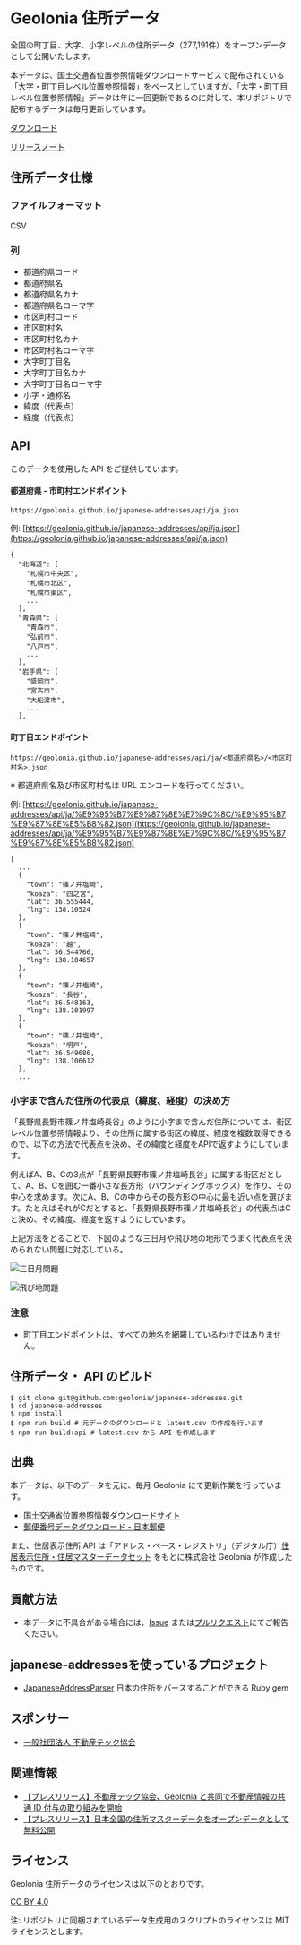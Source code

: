# Geolonia 住所データ

全国の町丁目、大字、小字レベルの住所データ（277,191件）をオープンデータとして公開いたします。

本データは、国土交通省位置参照情報ダウンロードサービスで配布されている「大字・町丁目レベル位置参照情報」をベースとしていますが、「大字・町丁目レベル位置参照情報」データは年に一回更新であるのに対して、本リポジトリで配布するデータは毎月更新しています。

[ダウンロード](https://raw.githubusercontent.com/geolonia/japanese-addresses/master/data/latest.csv)

[リリースノート](https://github.com/geolonia/japanese-addresses/releases)

## 住所データ仕様

### ファイルフォーマット

CSV

### 列

* 都道府県コード
* 都道府県名
* 都道府県名カナ
* 都道府県名ローマ字
* 市区町村コード
* 市区町村名
* 市区町村名カナ
* 市区町村名ローマ字
* 大字町丁目名
* 大字町丁目名カナ
* 大字町丁目名ローマ字
* 小字・通称名
* 緯度（代表点）
* 経度（代表点）

## API

このデータを使用した API をご提供しています。

#### 都道府県 - 市町村エンドポイント

```
https://geolonia.github.io/japanese-addresses/api/ja.json
```

例: [https://geolonia.github.io/japanese-addresses/api/ja.json](https://geolonia.github.io/japanese-addresses/api/ja.json)

```
{
  "北海道": [
    "札幌市中央区",
    "札幌市北区",
    "札幌市東区",
    ...
  ],
  "青森県": [
    "青森市",
    "弘前市",
    "八戸市",
    ...
  ],
  "岩手県": [
    "盛岡市",
    "宮古市",
    "大船渡市",
    ...
  ],
```

#### 町丁目エンドポイント

```
https://geolonia.github.io/japanese-addresses/api/ja/<都道府県名>/<市区町村名>.json
```

※ 都道府県名及び市区町村名は URL エンコードを行ってください。

例: [https://geolonia.github.io/japanese-addresses/api/ja/%E9%95%B7%E9%87%8E%E7%9C%8C/%E9%95%B7%E9%87%8E%E5%B8%82.json](https://geolonia.github.io/japanese-addresses/api/ja/%E9%95%B7%E9%87%8E%E7%9C%8C/%E9%95%B7%E9%87%8E%E5%B8%82.json)

```
[
  ...
  {
    "town": "篠ノ井塩崎",
    "koaza": "四之宮",
    "lat": 36.555444,
    "lng": 138.10524
  },
  {
    "town": "篠ノ井塩崎",
    "koaza": "越",
    "lat": 36.544766,
    "lng": 138.104657
  },
  {
    "town": "篠ノ井塩崎",
    "koaza": "長谷",
    "lat": 36.548163,
    "lng": 138.101997
  },
  {
    "town": "篠ノ井塩崎",
    "koaza": "明戸",
    "lat": 36.549686,
    "lng": 138.106612
  },
  ...
```

### 小字まで含んだ住所の代表点（緯度、経度）の決め方

「長野県長野市篠ノ井塩崎長谷」のように小字まで含んだ住所については、街区レベル位置参照情報より、その住所に属する街区の緯度、経度を複数取得できるので、以下の方法で代表点を決め、その緯度と経度をAPIで返すようにしています。

例えばA、B、Cの3点が「長野県長野市篠ノ井塩崎長谷」に属する街区だとして、A、B、Cを囲む一番小さな長方形（バウンディングボックス）を作り、その中心を求めます。次にA、B、Cの中からその長方形の中心に最も近い点を選びます。たとえばそれがCだとすると、「長野県長野市篠ノ井塩崎長谷」の代表点はCと決め、その緯度、経度を返すようにしています。

上記方法をとることで、下図のような三日月や飛び地の地形でうまく代表点を決められない問題に対応している。

![三日月問題](images/crescent.jpg)

![飛び地問題](images/enclave.jpg)

### 注意

* 町丁目エンドポイントは、すべての地名を網羅しているわけではありません。

## 住所データ・ API のビルド

```shell
$ git clone git@github.com:geolonia/japanese-addresses.git
$ cd japanese-addresses
$ npm install
$ npm run build # 元データのダウンロードと latest.csv の作成を行います
$ npm run build:api # latest.csv から API を作成します
```

## 出典

本データは、以下のデータを元に、毎月 Geolonia にて更新作業を行っています。

* [国土交通省位置参照情報ダウンロードサイト](https://nlftp.mlit.go.jp/cgi-bin/isj/dls/_choose_method.cgi)
* [郵便番号データダウンロード - 日本郵便](https://www.post.japanpost.jp/zipcode/download.html)

また、住居表示住所 API は「アドレス・ベース・レジストリ」（デジタル庁）[住居表示住所・住居マスターデータセット](https://registry-catalog.registries.digital.go.jp/dataset?q=%E4%BD%8F%E5%B1%85%E8%A1%A8%E7%A4%BA&sort=metadata_modified+desc) をもとに株式会社 Geolonia が作成したものです。

## 貢献方法

* 本データに不具合がある場合には、[Issue](https://github.com/geolonia/japanese-addresses/issues) または[プルリクエスト](https://github.com/geolonia/japanese-addresses/pulls)にてご報告ください。

## japanese-addressesを使っているプロジェクト

* [JapaneseAddressParser](https://github.com/yamat47/japanese_address_parser) 日本の住所をパースすることができる Ruby gem

## スポンサー

* [一般社団法人 不動産テック協会](https://retechjapan.org/)

## 関連情報

* [【プレスリリース】不動産テック協会、Geolonia と共同で不動産情報の共通 ID 付与の取り組みを開始](https://retechjapan.org/news/archives/pressrelease-20200731/)
* [【プレスリリース】日本全国の住所マスターデータをオープンデータとして無料公開](https://geolonia.com/pressrelease/2020/08/05/japanese-addresses.html)

## ライセンス

Geolonia 住所データのライセンスは以下のとおりです。

[CC BY 4.0](https://creativecommons.org/licenses/by/4.0/deed.ja)

注: リポジトリに同梱されているデータ生成用のスクリプトのライセンスは MIT ライセンスとします。
